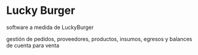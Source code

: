 # Lucky Burger
software a medida de LuckyBurger

gestión de pedidos, proveedores, productos, insumos, egresos y balances de cuenta para venta
